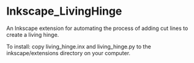 Inkscape_LivingHinge
====================

An Inkscape extension for automating the process of adding cut lines to create a living hinge.

To install:
copy living_hinge.inx and living_hinge.py to the inkscape/extensions directory on your computer.
